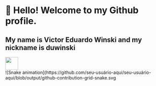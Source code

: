 # 👋 Hello! Welcome to my Github profile.
## My name is Victor Eduardo Winski and my nickname is duwinski
<img src="https://cdn.jsdelivr.net/gh/devicons/devicon/icons/git/git-original.svg" width="40" height="40"/>
<div>
![Snake animation](https://github.com/seu-usuário-aqui/seu-usuário-aqui/blob/output/github-contribution-grid-snake.svg
